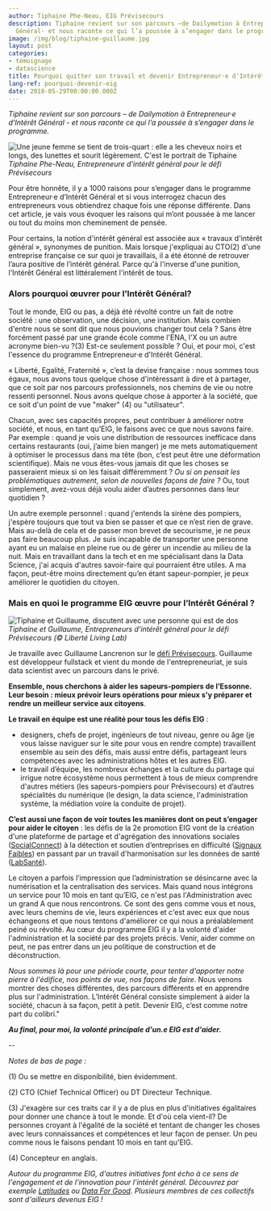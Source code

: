 ```yaml
---
author: Tiphaine Phe-Neau, EIG Prévisecours
description: Tiphaine revient sur son parcours –de Dailymotion à Entrepreneur·e d’Intérêt
  Général- et nous raconte ce qui l’a poussée à s’engager dans le programme.
image: /img/blog/tiphaine-guillaume.jpg
layout: post
categories:
- témoignage
- datascience
title: Pourquoi quitter son travail et devenir Entrepreneur·e d'Intérêt Général (EIG)?
lang-ref: pourquoi-devenir-eig
date: 2018-05-29T00:00:00.000Z
---
```


_Tiphaine revient sur son parcours – de Dailymotion à Entrepreneur·e
d’Intérêt Général - et nous raconte ce qui l’a poussée à s’engager
dans le programme._

![Une jeune femme se tient de trois-quart : elle a les cheveux noirs et longs, des lunettes et sourit légèrement. C'est le portrait de Tiphaine](/img/blog/TiphainePheNeau.jpg)
_Tiphaine Phe-Neau, Entrepreneure d'intérêt général pour le défi Prévisecours_

Pour être honnête, il y a 1000 raisons pour s’engager dans le
programme Entrepreneur·e d’Intérêt Général et si vous interrogez
chacun des entrepreneurs vous obtiendrez chaque fois une réponse
différente. Dans cet article, je vais vous évoquer les raisons qui
m’ont poussée à me lancer ou tout du moins mon cheminement de pensée.

Pour certains, la notion d'intérêt général est associée aux « travaux
d'intérêt général », synonymes de punition.  Mais lorsque j'expliquai
au CTO(2) d'une entreprise française ce sur quoi je travaillais, il a
été étonné de retrouver l’aura positive de l’intérêt général.  Parce
qu'à l'inverse d'une punition, l'Intérêt Général est littéralement
l'intérêt de tous.

### Alors pourquoi œuvrer pour l’Intérêt Général?

Tout le monde, EIG ou pas, a déjà été révolté contre un fait de notre
société : une observation, une décision, une institution. Mais combien
d'entre nous se sont dit que nous pouvions changer tout cela ? Sans
être forcément passé par une grande école comme l'ENA, l'X ou un autre
acronyme bien-vu ?(3) Est-ce seulement possible ? Oui, et pour moi,
c'est l'essence du programme Entrepreneur·e d'Intérêt Général.

« Liberté, Egalité, Fraternité », c’est la devise française : nous
sommes tous égaux, nous avons tous quelque chose d'intéressant à dire
et à partager, que ce soit par nos parcours professionnels, nos
chemins de vie ou notre ressenti personnel. Nous avons quelque chose à
apporter à la société, que ce soit d'un point de vue "maker" (4) ou
"utilisateur".

Chacun, avec ses capacités propres, peut contribuer à améliorer notre
société, et nous, en tant qu’EIG, le faisons avec ce que nous savons
faire. Par exemple : quand je vois une distribution de ressources
inefficace dans certains restaurants (oui, j’aime bien manger) je me
mets automatiquement à optimiser le processus dans ma tête (bon, c’est
peut être une déformation scientifique). Mais ne vous êtes-vous jamais
dit que les choses se passeraient mieux si on les faisait différemment
? _Ou si on pensait les problématiques autrement, selon de nouvelles
façons de faire ?_ Ou, tout simplement, avez-vous déjà voulu aider
d’autres personnes dans leur quotidien ?

Un autre exemple personnel : quand j'entends la sirène des pompiers,
j'espère toujours que tout va bien se passer et que ce n’est rien de
grave. Mais au-delà de cela et de passer mon brevet de secourisme, je
ne peux pas faire beaucoup plus. Je suis incapable de transporter une
personne ayant eu un malaise en pleine rue ou de gérer un incendie au
milieu de la nuit. Mais en travaillant dans la tech et en me
spécialisant dans la Data Science, j'ai acquis d'autres savoir-faire
qui pourraient être utiles. A ma façon, peut-être moins directement
qu’en étant sapeur-pompier, je peux améliorer le quotidien du citoyen.

### Mais en quoi le programme EIG œuvre pour l’Intérêt Général ?

![Tiphaine et Guillaume, discutent avec une personne qui est de dos](/img/blog/Tiphaine-Guillaume.jpg)
_Tiphaine et Guillaume, Entrepreneurs d'intérêt général pour le défi Prévisecours (© Liberté Living Lab)_

Je travaille avec Guillaume Lancrenon sur le [défi
Prévisecours](https://entrepreneur-interet-general.etalab.gouv.fr/defi/2017/09/26/previsecours/). Guillaume
est développeur fullstack et vient du monde de l'entrepreneuriat, je
suis data scientist avec un parcours dans le privé.

**Ensemble, nous cherchons à aider les sapeurs-pompiers de l’Essonne. Leur besoin :
mieux prévoir leurs opérations pour mieux s'y préparer et rendre un
meilleur service aux citoyens**.

**Le travail en équipe est une réalité pour tous les défis EIG** :
- designers, chefs de projet, ingénieurs de tout niveau, genre ou âge
(je vous laisse naviguer sur le site pour vous en rendre compte)
travaillent ensemble au sein des défis, mais aussi entre défis,
partageant leurs compétences avec les administrations hôtes et les
autres EIG.
- le travail d’équipe, les nombreux échanges et la culture du partage
qui irrigue notre écosystème nous permettent à tous de mieux
comprendre d'autres métiers (les sapeurs-pompiers pour Prévisecours)
et d’autres spécialités du numérique (le design, la data science,
l'administration système, la médiation voire la conduite de projet).

**C’est aussi une façon de voir toutes les manières dont on peut
s’engager pour aider le citoyen** : les défis de la 2e promotion EIG
vont de la création d'une plateforme de partage et d'agrégation des
innovations sociales
([SocialConnect](https://entrepreneur-interet-general.etalab.gouv.fr/defi/2017/09/26/socialconnect/))
à la détection et soutien d’entreprises en difficulté ([Signaux
Faibles](https://entrepreneur-interet-general.etalab.gouv.fr/defi/2017/09/26/signauxfaibles/))
en passant par un travail d'harmonisation sur les données de santé
([LabSanté](https://entrepreneur-interet-general.etalab.gouv.fr/defi/2017/09/26/labsante/)).

Le citoyen a parfois l’impression que l’administration se désincarne
avec la numérisation et la centralisation des services. Mais quand
nous intégrons un service pour 10 mois en tant qu’EIG, ce n'est pas
l'Administration avec un grand A que nous rencontrons. Ce sont des
gens comme vous et nous, avec leurs chemins de vie, leurs expériences
et c'est avec eux que nous échangeons et que nous tentons d'améliorer
ce qui nous a préalablement peiné ou révolté. Au cœur du programme EIG
il y a la volonté d'aider l'administration et la société par des
projets précis. Venir, aider comme on peut, ne pas entrer dans un jeu
politique de construction et de déconstruction.

_Nous sommes là pour une période courte, pour tenter d'apporter notre
pierre à l'édifice, nos points de vue, nos façons de faire._ Nous
venons montrer des choses différentes, des parcours différents et en
apprendre plus sur l'administration. L’Intérêt Général consiste
simplement à aider la société, chacun à sa façon, petit à
petit. Devenir EIG, c’est comme notre part du colibri."

**_Au final, pour moi, la volonté principale d'un.e EIG est d'aider._**

--

_Notes de bas de page :_

(1) Ou se mettre en disponibilité, bien évidemment.

(2) CTO (Chief Technical Officer) ou DT Directeur Technique.

(3) J'exagère sur ces traits car il y a de plus en plus d'initiatives
égalitaires pour donner une chance à tout le monde. Et d'où cela
vient-il? De personnes croyant à l'égalité de la société et tentant de
changer les choses avec leurs connaissances et compétences et leur
façon de penser. Un peu comme nous le faisons pendant 10 mois en tant
qu'EIG.

(4) Concepteur en anglais.

_Autour du programme EIG, d'autres initiatives font écho à ce sens de l'engagement et de l'innovation pour l'intérêt général. Découvrez par exemple [Latitudes](http://www.latitudes.cc/) ou [Data For Good](http://www.dataforgood.fr/). Plusieurs membres de ces collectifs sont d'ailleurs devenus EIG !_
